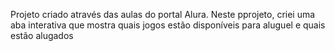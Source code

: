 Projeto criado através das aulas do portal Alura. Neste pprojeto, criei uma aba interativa que mostra quais jogos estão disponíveis para aluguel e quais estão alugados

